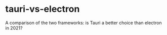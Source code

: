 # tauri-vs-electron
A comparison of the two frameworks: is Tauri a better choice than electron in 2021? 
